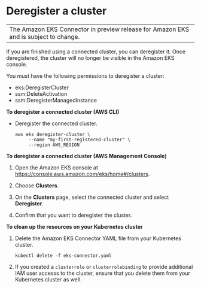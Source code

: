 # Deregister a cluster<a name="deregister-connected-cluster"></a>


|  | 
| --- |
| The Amazon EKS Connector in preview release for Amazon EKS and is subject to change\. | 

If you are finished using a connected cluster, you can deregister it\. Once deregistered, the cluster will no longer be visible in the Amazon EKS console\.

You must have the following permissions to deregister a cluster:
+  eks:DeregisterCluster 
+  ssm:DeleteActivation
+ ssm:DeregisterManagedInstance

**To deregister a connected cluster \(AWS CLI\)**
+ Deregister the connected cluster\.

  ```
  aws eks deregister-cluster \
       --name "my-first-registered-cluster" \
       --region AWS_REGION
  ```

**To deregister a connected cluster \(AWS Management Console\)**

1. Open the Amazon EKS console at [https://console\.aws\.amazon\.com/eks/home\#/clusters](https://console.aws.amazon.com/eks/home#/clusters)\.

1. Choose **Clusters**\.

1. On the **Clusters** page, select the connected cluster and select **Deregister**\.

1. Confirm that you want to deregister the cluster\.

**To clean up the resources on your Kubernetes cluster**

1. Delete the Amazon EKS Connector YAML file from your Kubernetes cluster\.

   ```
   kubectl delete -f eks-connector.yaml
   ```

1. If you created a `clusterrole` or `clusterrolebinding` to provide additional IAM user accesss to the cluster, ensure that you delete them from your Kubernetes cluster as well\.